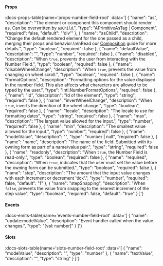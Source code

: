 <!-- This file was automatic generated. Do not edit it manually -->

#### Props
:docs-props-table{name='props-number-field-root' :data='[
  {
    "name": "as",
    "description": "The element or component this component should render as. Can be overwritten by `asChild`.",
    "type": "APrimitiveAsTag | Component",
    "required": false,
    "default": "\'div\'"
  },
  {
    "name": "asChild",
    "description": "Change the default rendered element for the one passed as a child, merging their props and behavior.\\n\\nRead our [Composition](https://akar.vinicunca.dev/core/guides/composition) guide for more details.",
    "type": "boolean",
    "required": false
  },
  {
    "name": "defaultValue",
    "description": "",
    "type": "number",
    "required": false
  },
  {
    "name": "disabled",
    "description": "When `true`, prevents the user from interacting with the Number Field.",
    "type": "boolean",
    "required": false
  },
  {
    "name": "disableWheelChange",
    "description": "When `true`, prevents the value from changing on wheel scroll.",
    "type": "boolean",
    "required": false
  },
  {
    "name": "formatOptions",
    "description": "Formatting options for the value displayed in the number field. This also affects what characters are allowed to be typed by the user.",
    "type": "Intl.NumberFormatOptions",
    "required": false
  },
  {
    "name": "id",
    "description": "Id of the element",
    "type": "string",
    "required": false
  },
  {
    "name": "invertWheelChange",
    "description": "When `true`, inverts the direction of the wheel change.",
    "type": "boolean",
    "required": false
  },
  {
    "name": "locale",
    "description": "The locale to use for formatting dates",
    "type": "string",
    "required": false
  },
  {
    "name": "max",
    "description": "The largest value allowed for the input.",
    "type": "number",
    "required": false
  },
  {
    "name": "min",
    "description": "The smallest value allowed for the input.",
    "type": "number",
    "required": false
  },
  {
    "name": "modelValue",
    "description": "",
    "type": "number | null",
    "required": false
  },
  {
    "name": "name",
    "description": "The name of the field. Submitted with its owning form as part of a name/value pair.",
    "type": "string",
    "required": false
  },
  {
    "name": "readonly",
    "description": "When `true`, the Number Field is read-only.",
    "type": "boolean",
    "required": false
  },
  {
    "name": "required",
    "description": "When `true`, indicates that the user must set the value before the owning form can be submitted.",
    "type": "boolean",
    "required": false
  },
  {
    "name": "step",
    "description": "The amount that the input value changes with each increment or decrement \'tick\'.",
    "type": "number",
    "required": false,
    "default": "1"
  },
  {
    "name": "stepSnapping",
    "description": "When `false`, prevents the value from snapping to the nearest increment of the step value",
    "type": "boolean",
    "required": false,
    "default": "true"
  }
]'} 

#### Events

:docs-emits-table{name='events-number-field-root' :data='[
  {
    "name": "update:modelValue",
    "description": "Event handler called when the value changes.",
    "type": "[val: number]"
  }
]'} 

#### Slots

:docs-slots-table{name='slots-number-field-root' :data='[
  {
    "name": "modelValue",
    "description": "",
    "type": "number"
  },
  {
    "name": "textValue",
    "description": "",
    "type": "string"
  }
]'} 
